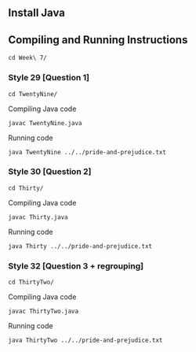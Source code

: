 ## Install Java
## Compiling and Running Instructions
```
cd Week\ 7/
```

### Style 29 [Question 1]
```
cd TwentyNine/
```
Compiling Java code
```
javac TwentyNine.java
```
Running code
```
java TwentyNine ../../pride-and-prejudice.txt
```

### Style 30 [Question 2]

```
cd Thirty/
```
Compiling Java code
```
javac Thirty.java
```
Running code
```
java Thirty ../../pride-and-prejudice.txt
```

### Style 32 [Question 3 + regrouping]

```
cd ThirtyTwo/
```
Compiling Java code
```
javac ThirtyTwo.java
```
Running code
```
java ThirtyTwo ../../pride-and-prejudice.txt
```